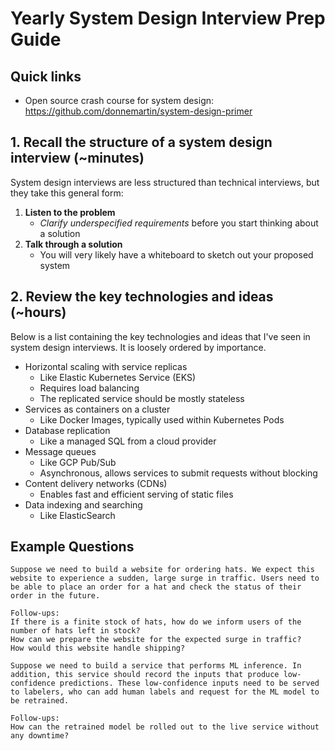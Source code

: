 # Yearly System Design Interview Prep Guide

## Quick links

* Open source crash course for system design: https://github.com/donnemartin/system-design-primer

## 1. Recall the structure of a system design interview (~minutes)

System design interviews are less structured than technical interviews, but they take this general form:

1. **Listen to the problem**
   * *Clarify underspecified requirements* before you start thinking about a solution
2. **Talk through a solution**
   * You will very likely have a whiteboard to sketch out your proposed system

## 2. Review the key technologies and ideas (~hours)

Below is a list containing the key technologies and ideas that I've seen in system design interviews. It is loosely ordered by importance.

* Horizontal scaling with service replicas
  * Like Elastic Kubernetes Service (EKS)
  * Requires load balancing
  * The replicated service should be mostly stateless
* Services as containers on a cluster
  * Like Docker Images, typically used within Kubernetes Pods
* Database replication
  * Like a managed SQL from a cloud provider
* Message queues
  * Like GCP Pub/Sub
  * Asynchronous, allows services to submit requests without blocking
* Content delivery networks (CDNs)
  * Enables fast and efficient serving of static files
* Data indexing and searching
  * Like ElasticSearch

## Example Questions

```
Suppose we need to build a website for ordering hats. We expect this website to experience a sudden, large surge in traffic. Users need to be able to place an order for a hat and check the status of their order in the future.

Follow-ups:
If there is a finite stock of hats, how do we inform users of the number of hats left in stock?
How can we prepare the website for the expected surge in traffic?
How would this website handle shipping?
```

```
Suppose we need to build a service that performs ML inference. In addition, this service should record the inputs that produce low-confidence predictions. These low-confidence inputs need to be served to labelers, who can add human labels and request for the ML model to be retrained.

Follow-ups:
How can the retrained model be rolled out to the live service without any downtime?
```

